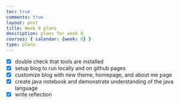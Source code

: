 ```yaml
---
toc: true
comments: true
layout: post
title: Week 0 plans
description: plans for week 0
courses: { calendar: {week: 0} }
type: plans
---
```


- [x] double check that tools are installed
- [x] setup blog to run locally and on github pages
- [x] customize blog with new theme, homepage, and about me page
- [x] create java notebook and demonstrate understanding of the java language
- [x] write reflection